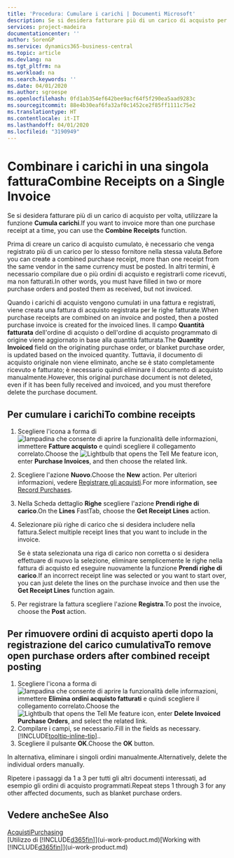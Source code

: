 ```yaml
---
title: 'Procedura: Cumulare i carichi | Documenti Microsoft'
description: Se si desidera fatturare più di un carico di acquisto per volta, utilizzare la funzione Cumula carichi.
services: project-madeira
documentationcenter: ''
author: SorenGP
ms.service: dynamics365-business-central
ms.topic: article
ms.devlang: na
ms.tgt_pltfrm: na
ms.workload: na
ms.search.keywords: ''
ms.date: 04/01/2020
ms.author: sgroespe
ms.openlocfilehash: 0fd1ab354ef642bee9acf64f5f290ea5aad9283c
ms.sourcegitcommit: 88e4b30eaf6fa32af0c1452ce2f85ff1111c75e2
ms.translationtype: HT
ms.contentlocale: it-IT
ms.lasthandoff: 04/01/2020
ms.locfileid: "3190949"
---
```

# <a name="combine-receipts-on-a-single-invoice"></a><span data-ttu-id="dfe2f-103">Combinare i carichi in una singola fattura</span><span class="sxs-lookup"><span data-stu-id="dfe2f-103">Combine Receipts on a Single Invoice</span></span>
<span data-ttu-id="dfe2f-104">Se si desidera fatturare più di un carico di acquisto per volta, utilizzare la funzione **Cumula carichi**.</span><span class="sxs-lookup"><span data-stu-id="dfe2f-104">If you want to invoice more than one purchase receipt at a time, you can use the **Combine Receipts** function.</span></span>  

<span data-ttu-id="dfe2f-105">Prima di creare un carico di acquisto cumulato, è necessario che venga registrato più di un carico per lo stesso fornitore nella stessa valuta.</span><span class="sxs-lookup"><span data-stu-id="dfe2f-105">Before you can create a combined purchase receipt, more than one receipt from the same vendor in the same currency must be posted.</span></span> <span data-ttu-id="dfe2f-106">In altri termini, è necessario compilare due o più ordini di acquisto e registrarli come ricevuti, ma non fatturati.</span><span class="sxs-lookup"><span data-stu-id="dfe2f-106">In other words, you must have filled in two or more purchase orders and posted them as received, but not invoiced.</span></span>  

<span data-ttu-id="dfe2f-107">Quando i carichi di acquisto vengono cumulati in una fattura e registrati, viene creata una fattura di acquisto registrata per le righe fatturate.</span><span class="sxs-lookup"><span data-stu-id="dfe2f-107">When purchase receipts are combined on an invoice and posted, then a posted purchase invoice is created for the invoiced lines.</span></span> <span data-ttu-id="dfe2f-108">Il campo **Quantità fatturata** dell'ordine di acquisto o dell'ordine di acquisto programmato di origine viene aggiornato in base alla quantità fatturata.</span><span class="sxs-lookup"><span data-stu-id="dfe2f-108">The **Quantity Invoiced** field on the originating purchase order, or blanket purchase order, is updated based on the invoiced quantity.</span></span> <span data-ttu-id="dfe2f-109">Tuttavia, il documento di acquisto originale non viene eliminato, anche se è stato completamente ricevuto e fatturato; è necessario quindi eliminare il documento di acquisto manualmente.</span><span class="sxs-lookup"><span data-stu-id="dfe2f-109">However, this original purchase document is not deleted, even if it has been fully received and invoiced, and you must therefore delete the purchase document.</span></span>  

## <a name="to-combine-receipts"></a><span data-ttu-id="dfe2f-110">Per cumulare i carichi</span><span class="sxs-lookup"><span data-stu-id="dfe2f-110">To combine receipts</span></span>  
1. <span data-ttu-id="dfe2f-111">Scegliere l'icona a forma di ![lampadina che consente di aprire la funzionalità delle informazioni](media/ui-search/search_small.png "Informazioni sull'operazione che si desidera eseguire"), immettere **Fatture acquisto** e quindi scegliere il collegamento correlato.</span><span class="sxs-lookup"><span data-stu-id="dfe2f-111">Choose the ![Lightbulb that opens the Tell Me feature](media/ui-search/search_small.png "Tell me what you want to do") icon, enter **Purchase Invoices**, and then choose the related link.</span></span>  
2. <span data-ttu-id="dfe2f-112">Scegliere l'azione **Nuovo**.</span><span class="sxs-lookup"><span data-stu-id="dfe2f-112">Choose the **New** action.</span></span> <span data-ttu-id="dfe2f-113">Per ulteriori informazioni, vedere [Registrare gli acquisti](purchasing-how-record-purchases.md).</span><span class="sxs-lookup"><span data-stu-id="dfe2f-113">For more information, see [Record Purchases](purchasing-how-record-purchases.md).</span></span>  
3. <span data-ttu-id="dfe2f-114">Nella Scheda dettaglio **Righe** scegliere l'azione **Prendi righe di carico**.</span><span class="sxs-lookup"><span data-stu-id="dfe2f-114">On the **Lines** FastTab, choose the **Get Receipt Lines** action.</span></span>  
4. <span data-ttu-id="dfe2f-115">Selezionare più righe di carico che si desidera includere nella fattura.</span><span class="sxs-lookup"><span data-stu-id="dfe2f-115">Select multiple receipt lines that you want to include in the invoice.</span></span>  

    <span data-ttu-id="dfe2f-116">Se è stata selezionata una riga di carico non corretta o si desidera effettuare di nuovo la selezione, eliminare semplicemente le righe nella fattura di acquisto ed eseguire nuovamente la funzione **Prendi righe di carico**.</span><span class="sxs-lookup"><span data-stu-id="dfe2f-116">If an incorrect receipt line was selected or you want to start over, you can just delete the lines on the purchase invoice and then use the **Get Receipt Lines** function again.</span></span>  
5. <span data-ttu-id="dfe2f-117">Per registrare la fattura scegliere l'azione **Registra**.</span><span class="sxs-lookup"><span data-stu-id="dfe2f-117">To post the invoice, choose the **Post** action.</span></span>  

## <a name="to-remove-open-purchase-orders-after-combined-receipt-posting"></a><span data-ttu-id="dfe2f-118">Per rimuovere ordini di acquisto aperti dopo la registrazione del carico cumulativa</span><span class="sxs-lookup"><span data-stu-id="dfe2f-118">To remove open purchase orders after combined receipt posting</span></span>  
1. <span data-ttu-id="dfe2f-119">Scegliere l'icona a forma di ![lampadina che consente di aprire la funzionalità delle informazioni](media/ui-search/search_small.png "Informazioni sull'operazione che si desidera eseguire"), immettere **Elimina ordini acquisto fatturati** e quindi scegliere il collegamento correlato.</span><span class="sxs-lookup"><span data-stu-id="dfe2f-119">Choose the ![Lightbulb that opens the Tell Me feature](media/ui-search/search_small.png "Tell me what you want to do") icon, enter **Delete Invoiced Purchase Orders**, and select the related link.</span></span>  
2. <span data-ttu-id="dfe2f-120">Compilare i campi, se necessario.</span><span class="sxs-lookup"><span data-stu-id="dfe2f-120">Fill in the fields as necessary.</span></span> [!INCLUDE[tooltip-inline-tip](includes/tooltip-inline-tip_md.md)]<span data-ttu-id="dfe2f-121">.</span><span class="sxs-lookup"><span data-stu-id="dfe2f-121">.</span></span>
3. <span data-ttu-id="dfe2f-122">Scegliere il pulsante **OK**.</span><span class="sxs-lookup"><span data-stu-id="dfe2f-122">Choose the **OK** button.</span></span>  

<span data-ttu-id="dfe2f-123">In alternativa, eliminare i singoli ordini manualmente.</span><span class="sxs-lookup"><span data-stu-id="dfe2f-123">Alternatively, delete the individual orders manually.</span></span>

<span data-ttu-id="dfe2f-124">Ripetere i passaggi da 1 a 3 per tutti gli altri documenti interessati, ad esempio gli ordini di acquisto programmati.</span><span class="sxs-lookup"><span data-stu-id="dfe2f-124">Repeat steps 1 through 3 for any other affected documents, such as blanket purchase orders.</span></span>

## <a name="see-also"></a><span data-ttu-id="dfe2f-125">Vedere anche</span><span class="sxs-lookup"><span data-stu-id="dfe2f-125">See Also</span></span>  
[<span data-ttu-id="dfe2f-126">Acquisti</span><span class="sxs-lookup"><span data-stu-id="dfe2f-126">Purchasing</span></span>](purchasing-manage-purchasing.md)  
<span data-ttu-id="dfe2f-127">[Utilizzo di [!INCLUDE[d365fin](includes/d365fin_md.md)]](ui-work-product.md)</span><span class="sxs-lookup"><span data-stu-id="dfe2f-127">[Working with [!INCLUDE[d365fin](includes/d365fin_md.md)]](ui-work-product.md)</span></span>

